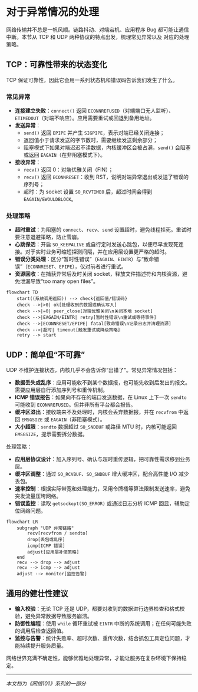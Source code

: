 # 对于异常情况的处理

网络传输并不总是一帆风顺。链路抖动、对端宕机、应用程序 Bug 都可能让通信中断。本节从 TCP 和 UDP 两种协议的特点出发，梳理常见异常以及
对应的处理策略。

## TCP：可靠性带来的状态变化

TCP 保证可靠性，因此它会用一系列状态机和错误码告诉我们发生了什么。

### 常见异常

- **连接建立失败**：`connect()` 返回 `ECONNREFUSED`（对端端口无人监听）、`ETIMEDOUT`（对端不响应）。应用需要重试或回退到备用地址。
- **发送异常**：
  - `send()` 返回 `EPIPE` 并产生 `SIGPIPE`，表示对端已经关闭连接；
  - 返回值小于请求发送的字节数时，需要继续发送剩余部分；
  - 阻塞模式下如果对端迟迟不读数据，内核缓冲区会被占满，`send()` 会阻塞或返回 `EAGAIN`（在非阻塞模式下）。
- **接收异常**：
  - `recv()` 返回 0：对端优雅关闭（FIN）；
  - `recv()` 返回 `ECONNRESET`：收到 RST，说明对端异常退出或发送了错误的序列号；
  - 超时：为 socket 设置 `SO_RCVTIMEO` 后，超过时间会得到 `EAGAIN/EWOULDBLOCK`。

### 处理策略

- **超时重试**：为阻塞的 `connect`、`recv`、`send` 设置超时，避免线程挂死。重试时要注意退避策略，防止雪崩。
- **心跳保活**：开启 `SO_KEEPALIVE` 或自行定时发送心跳包，以便尽早发现死连接。对于实时业务可缩短探测间隔，并在应用层设置更严格的超时。
- **错误分类处理**：区分“暂时性错误”（`EAGAIN`、`EINTR`）与“致命错误”（`ECONNRESET`、`EPIPE`），仅对前者进行重试。
- **资源回收**：在捕获异常后及时关闭 socket，释放文件描述符和内核资源，避免泄漏导致“too many open files”。

```mermaid
flowchart TD
    start((系统调用返回)) --> check{返回值/错误码}
    check -->|>0| ok[处理收到的数据或确认写入]
    check -->|=0| peer_close[对端优雅关闭\n关闭本地 socket]
    check -->|EAGAIN/EINTR| retry[暂时性错误\n重试或等待事件]
    check -->|ECONNRESET/EPIPE| fatal[致命错误\n记录日志并清理资源]
    check -->|超时| timeout[触发重试或降级策略]
    retry --> start
```

## UDP：简单但“不可靠”

UDP 不维护连接状态，内核几乎不会告诉你“出错了”。常见异常情况包括：

- **数据丢失或乱序**：应用可能收不到某个数据报，也可能先收到后发出的报文。需要应用层自行添加序列号和重传机制。
- **ICMP 错误报告**：如果向不存在的端口发送数据，在 Linux 上下一次 `sendto` 可能收到 `ECONNREFUSED`。但并非所有平台都会报告。
- **缓冲区溢出**：接收端来不及处理时，内核会丢弃数据报，并在 `recvfrom` 中返回 `EMSGSIZE` 或 `EAGAIN`（非阻塞模式）。
- **大小超限**：`sendto` 数据超过 `SO_SNDBUF` 或路径 MTU 时，内核可能返回 `EMSGSIZE`，提示需要拆分数据。

处理策略：

- **应用层协议设计**：加入序列号、确认与超时重传逻辑，把可靠性需求移到业务层。
- **缓冲区调整**：通过 `SO_RCVBUF`、`SO_SNDBUF` 增大缓冲区，配合高性能 I/O 减少丢包。
- **速率控制**：根据实际带宽和处理能力，采用令牌桶等算法限制发送速率，避免突发流量压垮网络。
- **错误监控**：读取 `getsockopt(SO_ERROR)` 或通过日志分析 ICMP 回显，辅助定位网络问题。

```mermaid
flowchart LR
    subgraph "UDP 异常链路"
        recv[recvfrom / sendto]
        drop[丢包或乱序]
        icmp[ICMP 错误]
        adjust[应用层补偿策略]
    end
    recv --> drop --> adjust
    recv --> icmp --> adjust
    adjust --> monitor[监控告警]
```

## 通用的健壮性建议

- **输入校验**：无论 TCP 还是 UDP，都要对收到的数据进行边界检查和格式校验，避免异常数据导致服务崩溃。
- **防御性编程**：使用 `while` 循环重试被 `EINTR` 中断的系统调用；在任何可能失败的调用后检查返回值。
- **监控与告警**：统计失败率、超时次数、重传次数，结合抓包工具定位问题，才能持续提升服务质量。

网络世界充满不确定性，能够优雅地处理异常，才能让服务在复杂环境下保持稳定。

---

*本文档为《网络101》系列的一部分*
